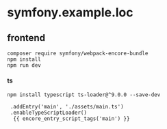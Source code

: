 # symfony.example.loc

## frontend
```text
composer require symfony/webpack-encore-bundle
npm install
npm run dev
```
#### ts
```text
npm install typescript ts-loader@^9.0.0 --save-dev

 .addEntry('main', './assets/main.ts')
 .enableTypeScriptLoader()
  {{ encore_entry_script_tags('main') }}
```